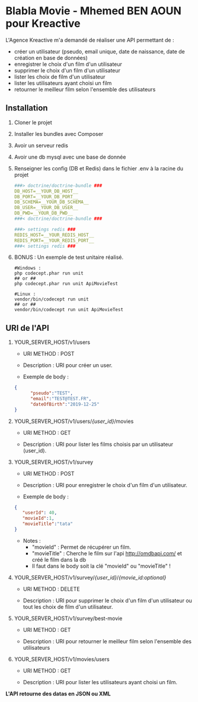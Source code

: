 # Blabla Movie - Mhemed BEN AOUN pour Kreactive

L'Agence Kreactive m'a demandé de réaliser une API permettant de : 

- créer un utilisateur (pseudo, email unique, date de naissance, date de création en base de données)
- enregistrer le choix d'un film d'un utilisateur
- supprimer le choix d'un film d'un utilisateur
- lister les choix de film d'un utilisateur
- lister les utilisateurs ayant choisi un film
- retourner le meilleur film selon l'ensemble des utilisateurs

## Installation

1. Cloner le projet
2. Installer les bundles avec Composer
3. Avoir un serveur redis
4. Avoir une db mysql avec une base de donnée
5. Renseigner les config (DB et Redis) dans le fichier .env à la racine du projet

    ```yaml
    ###> doctrine/doctrine-bundle ###
    DB_HOST=__YOUR_DB_HOST__
    DB_PORT=__YOUR_DB_PORT__
    DB_SCHEMA=__YOUR_DB_SCHEMA__
    DB_USER=__YOUR_DB_USER__
    DB_PWD=__YOUR_DB_PWD__
    ###< doctrine/doctrine-bundle ###
    
    ###> settings redis ###
    REDIS_HOST=__YOUR_REDIS_HOST__
    REDIS_PORT=__YOUR_REDIS_PORT__
    ###< settings redis ###
    ```
6. BONUS : Un exemple de test unitaire réalisé.

    ```shell script
   #Windows :
   php codecept.phar run unit
   ## or ##
   php codecept.phar run unit ApiMovieTest
   
   #Linux :
   vendor/bin/codecept run unit
   ## or ##
   vendor/bin/codecept run unit ApiMovieTest
    ```

## URI de l'API

1. YOUR_SERVER_HOST/v1/users

    - URI METHOD : POST
    
    - Description : URI pour créer un user.
    
    - Exemple de body : 

    ```json
    {
	      "pseudo":"TEST",
	      "email":"TEST@TEST.FR",
	      "dateOfBirth":"2019-12-25"
    }
    ```

2. YOUR_SERVER_HOST/v1/users/*{user_id}*/movies

    - URI METHOD : GET
    
    - Description : URI pour lister les films choisis par un utilisateur (user_id).

3. YOUR_SERVER_HOST/v1/survey

    - URI METHOD : POST
    
    - Description : URI pour enregistrer le choix d'un film d'un utilisateur.

    - Exemple de body : 

    ```json
    {
       "userId": 40,
       "movieId":1,
       "movieTitle":"tata"
    }
    ```

    - Notes : 
        - "movieId" : Permet de récupérer un film.
        - "movieTitle" : Cherche le film sur l'api http://omdbapi.com/ et créé le film dans la db
        - Il faut dans le body soit la clé "movieId" ou "movieTitle" !

4. YOUR_SERVER_HOST/v1/survey/*{user_id}*/*{movie_id:optional}*

    - URI METHOD : DELETE
    
    - Description : URI pour supprimer le choix d'un film d'un utilisateur ou tout les choix de film d'un utilisateur.

5. YOUR_SERVER_HOST/v1/survey/best-movie

    - URI METHOD : GET
    
    - Description : URI pour retourner le meilleur film selon l'ensemble des utilisateurs

6. YOUR_SERVER_HOST/v1/movies/users

    - URI METHOD : GET
    
    - Description : URI pour lister les utilisateurs ayant choisi un film.

**L'API retourne des datas en JSON ou XML**
